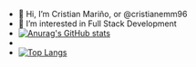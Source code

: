 - 👋 Hi, I’m Cristian Mariño, or @cristianemm96
- 👀 I’m interested in Full Stack Development
- [![Anurag's GitHub stats](https://github-readme-stats.vercel.app/api?username=cristianemm96&show_icons=true&theme=radical)](https://github.com/anuraghazra/github-readme-stats)
- 
- [![Top Langs](https://github-readme-stats.vercel.app/api/top-langs/?username=cristianemm96)](https://github.com/anuraghazra/github-readme-stats)
